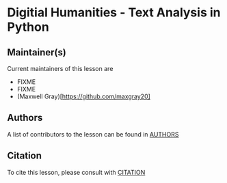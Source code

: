 # Digitial Humanities - Text Analysis in Python


## Maintainer(s)

Current maintainers of this lesson are

* FIXME
* FIXME
* (Maxwell Gray)[https://github.com/maxgray20]


## Authors

A list of contributors to the lesson can be found in [AUTHORS](AUTHORS)

## Citation

To cite this lesson, please consult with [CITATION](CITATION)

[cdh]: https://cdh.carpentries.org
[community-lessons]: https://carpentries.org/community-lessons
[lesson-example]: https://carpentries.github.io/lesson-example
